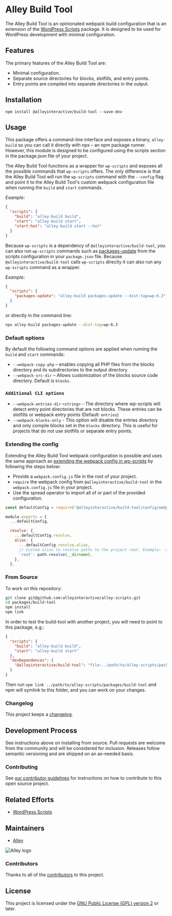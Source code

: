 # Alley Build Tool

The Alley Build Tool is an opinionated webpack build configuration that is an extension of the [WordPress Scripts](https://developer.wordpress.org/block-editor/packages/packages-scripts/) package. It is designed to be used for WordPress development with minimal configuration.

## Features

The primary features of the Alley Build Tool are:
* Minimal configuration.
* Separate source directories for blocks, slotfills, and entry points.
* Entry points are compiled into separate directories in the output.

## Installation

```
npm install @alleyinteractive/build-tool --save-dev
```

## Usage

This package offers a command-line interface and exposes a binary, `alley-build` so you can call it directly with npx – an npm package runner. However, this module is designed to be configured using the scripts section in the package.json file of your project.

The Alley Build Tool functions as a wrapper for `wp-scripts` and exposes all the possible commands that `wp-scripts` offers. The only difference is that the Alley Build Tool will run the `wp-scripts` command with the `--config` flag and point it to the Alley Build Tool's custom webpack configuration file when running the `build` and `start` commands.

_Example:_

```json
{
  "scripts": {
    "build": "alley-build build",
    "start": "alley-build start",
    "start:hot": "alley-build start --hot"
  }
}
```

Because `wp-scripts` is a dependency of `@alleyinteractive/build-tool`, you can also run `wp-scripts` commands such as [packages-update](https://developer.wordpress.org/block-editor/reference-guides/packages/packages-scripts/#packages-update) from the scripts configuration in your `package.json` file. Because `@alleyinteractive/build-tool` calls `wp-scripts` directly it can also run any `wp-scripts` command as a wrapper.

_Example:_

```json
{
  "scripts": {
    "packages-update": "alley-build packages-update --dist-tag=wp-6.3",
  }
}
```
or directly in the command line:
```sh
npx alley-build packages-update --dist-tag=wp-6.3
```
### Default options
By default the following command options are applied when running the `build` and `start` commands:
* `--webpack-copy-php` – enables copying all PHP files from the blocks directory and its subdirectories to the output directory.
* `--webpack-src-dir` – Allows customization of the blocks source code directory. Default is `blocks`.

### `Additional CLI options`

* `--webpack-entries-dir` `<string>` - The directory where wp-scripts will detect entry point directories that are not blocks. These entries can be slotfills or webpack entry points (Default: `entries`)
* `--webpack-blocks-only` - This option will disable the entries directory and only compile blocks set in the `blocks` directory. This is useful for projects that do not use slotfills or separate entry points.


### Extending the config

Extending the Alley Build Tool webpack configuration is possible and uses the same approach as [extending the webpack config in wp-scripts](https://github.com/WordPress/gutenberg/blob/trunk/packages/scripts/README.md#extending-the-webpack-config) by following the steps below:
* Provide a `webpack.config.js` file in the root of your project.
* `require` the webpack config from `@alleyinteractive/build-tool` in the `webpack.config.js` file in your project.
* Use the spread operator to import all of or part of the provided configuration.

```js
const defaultConfig = require('@alleyinteractive/build-tool/config/webpack.config');

module.exports = {
  ...defaultConfig,

  resolve: {
    ...defaultConfig.resolve,
    alias: {
      ...defaultConfig.resolve.alias,
      // Custom alias to resolve paths to the project root. Example: 'root/client/index.js'.
      'root': path.resolve(__dirname),
    },
  },
```
### From Source

To work on this repository:

```sh
git clone git@github.com:alleyinteractive/alley-scripts.git
cd packages/build-tool
npm install
npm link
```

In order to test the build-tool with another project, you will need to point to this package, e.g.:

```json
{
  "scripts": {
    "build": "alley-build build",
    "start": "alley-build start"
  },
  "devDependences": {
    "@alleyinteractive/build-tool": "file:../path/to/alley-scripts/packages/build-tool/index.js"
  }
}
```

Then run `npm link ../path/to/alley-scripts/packages/build-tool` and npm will symlink to this folder, and you can work on your changes.

### Changelog

This project keeps a [changelog](CHANGELOG.md).


## Development Process

See instructions above on installing from source. Pull requests are welcome from the community and will be considered for inclusion. Releases follow semantic versioning and are shipped on an as-needed basis.


### Contributing

See [our contributor guidelines](../../CONTRIBUTING.md) for instructions on how to
contribute to this open source project.

## Related Efforts
- [WordPress Scripts](https://www.npmjs.com/package/@wordpress/scripts)

## Maintainers

- [Alley](https://github.com/alleyinteractive)

![Alley logo](https://avatars.githubusercontent.com/u/1733454?s=200&v=4)


### Contributors

Thanks to all of the [contributors](../../CONTRIBUTORS.md) to this project.

## License

This project is licensed under the
[GNU Public License (GPL) version 2](LICENSE) or later.